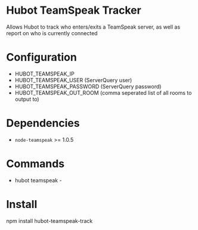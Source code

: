 Hubot TeamSpeak Tracker
=====================
Allows Hubot to track who enters/exits a TeamSpeak server, as well as report on who is currently connected

Configuration
============
* HUBOT_TEAMSPEAK_IP
* HUBOT_TEAMSPEAK_USER (ServerQuery user)
* HUBOT_TEAMSPEAK_PASSWORD (ServerQuery password)
* HUBOT_TEAMSPEAK_OUT_ROOM (comma seperated list of all rooms to output to)

Dependencies
============
* `node-teamspeak` >= 1.0.5

Commands
============
* hubot teamspeak - <replies with a comma seperated list of all connected users>

Install
============
npm install hubot-teamspeak-track
